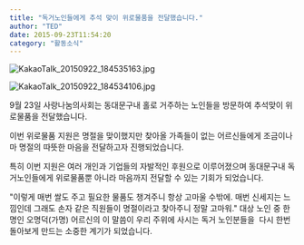 ```yaml
---
title: "독거노인들에게 추석 맞이 위로물품을 전달했습니다."
author: "TED"
date: 2015-09-23T11:54:20
category: "활동소식"
---
```


![KakaoTalk_20150922_184535163.jpg](/files/attach/images/2318/957/032/bafe9a3ac0e13a84322580baa2ea3c7f.jpg)

![KakaoTalk_20150922_184534106.jpg](/files/attach/images/2318/957/032/5184cd11b1bbca04ead75eb2ad30e7d4.jpg)

9월 23일 사랑나눔의사회는 동대문구내 홀로 거주하는 노인들을 방문하여 추석맞이 위로물품을 전달했습니다.

이번 위로물품 지원은 명절을 맞이했지만 찾아올 가족들이 없는 어르신들에게 조금이나마 명절의 따뜻한 마음을 전달하고자 진행되었습니다.

특히 이번 지원은 여러 개인과 기업들의 자발적인 후원으로 이루어졌으며 동대문구내 독거노인들에게 위로물품뿐 아니라 마음까지 전달할 수 있는 기회가 되었습니다.

\"이렇게 매번 쌀도 주고 필요한 물품도 챙겨주니 항상 고마울 수밖에. 매번 신세지는 느낌인데 그래도 손자 같은 직원들이 명절이라고 찾아주니 정말 고마워.\" 대상 노인 중 한명인 오명덕(가명) 어르신의 이 말씀이 우리 주위에 사시는 독거 노인분들을  다시 한번  돌아보게 만드는 소중한 계기가 되었습니다.
